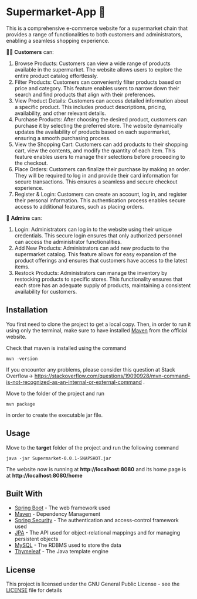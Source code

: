 # Supermarket-App 🛒
This is a comprehensive e-commerce website for a supermarket chain that provides a range of functionalities to both customers and administrators, enabling a seamless shopping experience.

🧑🏽 **Customers** can:
1. Browse Products: Customers can view a wide range of products available in the supermarket. The website allows users to explore the entire product catalog effortlessly.
2. Filter Products: Customers can conveniently filter products based on price and category. This feature enables users to narrow down their search and find products that align with their preferences.
3. View Product Details: Customers can access detailed information about a specific product. This includes product descriptions, pricing, availability, and other relevant details.
4. Purchase Products: After choosing the desired product, customers can purchase it by selecting the preferred store. The website dynamically updates the availability of products based on each supermarket, ensuring a smooth purchasing process.
5. View the Shopping Cart: Customers can add products to their shopping cart, view the contents, and modify the quantity of each item. This feature enables users to manage their selections before proceeding to the checkout.
6. Place Orders: Customers can finalize their purchase by making an order. They will be required to log in and provide their card information for secure transactions. This ensures a seamless and secure checkout experience.
7. Register & Login: Customers can create an account, log in, and register their personal information. This authentication process enables secure access to additional features, such as placing orders.

👔 **Admins** can:

1. Login: Administrators can log in to the website using their unique credentials. This secure login ensures that only authorized personnel can access the administrator functionalities.
2. Add New Products: Administrators can add new products to the supermarket catalog. This feature allows for easy expansion of the product offerings and ensures that customers have access to the latest items.
3. Restock Products: Administrators can manage the inventory by restocking products to specific stores. This functionality ensures that each store has an adequate supply of products, maintaining a consistent availability for customers.

## Installation

You first need to clone the project to get a local copy. Then, in order to run it using only the terminal, make sure to have installed [Maven](https://maven.apache.org/download.cgi) from the official website. 

Check that maven is installed using the command   
```
mvn -version 
```
If you encounter any problems, please consider this question at Stack Overflow-> https://stackoverflow.com/questions/19090928/mvn-command-is-not-recognized-as-an-internal-or-external-command .

Move to the folder of the project and run 
```
mvn package
```
in order to create the executable jar file.
## Usage
Move to the **target** folder of the project and run the following command 
```
java -jar Supermarket-0.0.1-SNAPSHOT.jar
```
The website now is running at **http://localhost:8080** and its home page is at **http://localhost:8080/home**

## Built With

* [Spring Boot](https://spring.io/projects/spring-boot) - The web framework used
* [Maven](https://maven.apache.org/) - Dependency Management
* [Spring Security](https://spring.io/projects/spring-security) - The authentication and access-control framework used
* [JPA](https://www.oracle.com/java/technologies/persistence-jsp.html) - The API used for object-relational mappings and for managing persistent objects
* [MySQL](https://www.mysql.com/) - The RDBMS used to store the data
* [Thymeleaf](https://www.thymeleaf.org/) - The Java template engine

 ## License

This project is licensed under the GNU General Public License - see the [LICENSE](LICENSE) file for details
